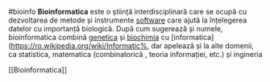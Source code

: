 #bioinfo
**Bioinformatica** este o știință interdisciplinară care se ocupă cu dezvoltarea de metode și instrumente [software](https://ro.wikipedia.org/wiki/Software "Software") care ajută la înțelegerea datelor cu importanță biologică. După cum sugerează și numele, bioinformatica combină [genetica](https://ro.wikipedia.org/wiki/Genetica "Genetica") și [biochimia](https://ro.wikipedia.org/wiki/Biochimie "Biochimie") cu [informatica](https://ro.wikipedia.org/wiki/Informatic%, dar apelează și la alte domenii, ca statistica, matematica (combinatorică , teoria informației, etc.) și ingineria










[[Bioinformatica]]
